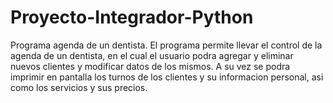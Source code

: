 # Proyecto-Integrador-Python
Programa agenda de un dentista.
El programa permite llevar el control de la agenda de un dentista, en el cual el usuario podra agregar y eliminar nuevos clientes y modificar datos de los mismos. 
A su vez se podra imprimir en pantalla los turnos de los clientes y su informacion personal, asi como los servicios y sus precios.

